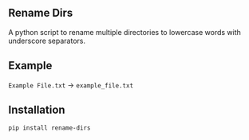 ## Rename Dirs

A python script to rename multiple directories to lowercase words with underscore separators.

## Example

`Example File.txt` -> `example_file.txt`

## Installation

```bash
pip install rename-dirs
```
